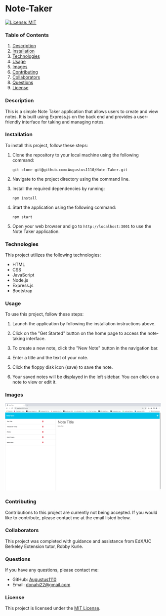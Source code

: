 # Note-Taker

[![License: MIT](https://img.shields.io/badge/License-MIT-yellow.svg)](https://opensource.org/licenses/MIT)

### Table of Contents
1. [Description](#description)
2. [Installation](#installation)
3. [Technologies](#technologies) 
4. [Usage](#usage)
5. [Images](#images)
6. [Contributing](#contributing)
7. [Collaborators](#collaborators)
8. [Questions](#questions)
9. [License](#license)

### Description
This is a simple Note Taker application that allows users to create and view notes. It is built using Express.js on the back end and provides a user-friendly interface for taking and managing notes.

### Installation
To install this project, follow these steps:

1. Clone the repository to your local machine using the following command:
   ```
   git clone git@github.com:Augustus1110/Note-Taker.git
   ```

2. Navigate to the project directory using the command line.

3. Install the required dependencies by running:
   ```
   npm install
   ```

4. Start the application using the following command:
   ```
   npm start
   ```

5. Open your web browser and go to `http://localhost:3001` to use the Note Taker application.

### Technologies
This project utilizes the following technologies:
- HTML
- CSS
- JavaScript
- Node.js
- Express.js
- Bootstrap

### Usage
To use this project, follow these steps:

1. Launch the application by following the installation instructions above.

2. Click on the "Get Started" button on the home page to access the note-taking interface.

3. To create a new note, click the "New Note" button in the navigation bar.

4. Enter a title and the text of your note.

5. Click the floppy disk icon (save) to save the note.

6. Your saved notes will be displayed in the left sidebar. You can click on a note to view or edit it.


### Images
![Screenshot](./Assets/images/Note-Taker.png)


### Contributing
Contributions to this project are currently not being accepted. If you would like to contribute, please contact me at the email listed below.

### Collaborators
This project was completed with guidance and assistance from EdX/UC Berkeley Extension tutor, Robby Kurle. 

### Questions
If you have any questions, please contact me:
- GitHub: [Augustus1110](https://github.com/Augustus1110)
- Email: donahi22@gmail.com


### License
This project is licensed under the [MIT License](https://opensource.org/licenses/MIT).
